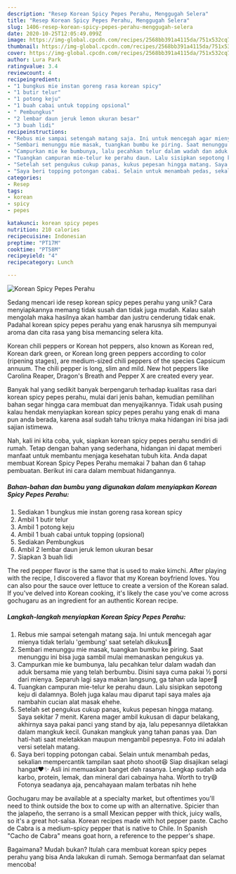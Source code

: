```yaml
---
description: "Resep Korean Spicy Pepes Perahu, Menggugah Selera"
title: "Resep Korean Spicy Pepes Perahu, Menggugah Selera"
slug: 1406-resep-korean-spicy-pepes-perahu-menggugah-selera
date: 2020-10-25T12:05:49.099Z
image: https://img-global.cpcdn.com/recipes/2568bb391a4115da/751x532cq70/korean-spicy-pepes-perahu-foto-resep-utama.jpg
thumbnail: https://img-global.cpcdn.com/recipes/2568bb391a4115da/751x532cq70/korean-spicy-pepes-perahu-foto-resep-utama.jpg
cover: https://img-global.cpcdn.com/recipes/2568bb391a4115da/751x532cq70/korean-spicy-pepes-perahu-foto-resep-utama.jpg
author: Lura Park
ratingvalue: 3.4
reviewcount: 4
recipeingredient:
- "1 bungkus mie instan goreng rasa korean spicy"
- "1 butir telur"
- "1 potong keju"
- "1 buah cabai untuk topping opsional"
- " Pembungkus"
- "2 lembar daun jeruk lemon ukuran besar"
- "3 buah lidi"
recipeinstructions:
- "Rebus mie sampai setengah matang saja. Ini untuk mencegah agar mienya tidak terlalu &#39;gembung&#39; saat setelah dikukus🤭"
- "Sembari menunggu mie masak, tuangkan bumbu ke piring. Saat menunggu ini bisa juga sambil mulai memanaskan pengukus ya."
- "Campurkan mie ke bumbunya, lalu pecahkan telur dalam wadah dan aduk bersama mie yang telah berbumbu. Disini saya cuma pakai ½ porsi dari mienya. Separuh lagi saya makan langsung, ga tahan uda laper🙈"
- "Tuangkan campuran mie-telur ke perahu daun. Lalu sisipkan sepotong keju di dalamnya. Boleh juga kalau mau diparut tapi saya males aja nambahin cucian alat masak ehehe."
- "Setelah set pengukus cukup panas, kukus pepesan hingga matang. Saya sekitar 7 menit. Karena mager ambil kukusan di dapur belakang, akhirnya saya pakai panci yang stand by aja, lalu pepesannya diletakkan dalam mangkuk kecil. Gunakan mangkuk yang tahan panas yaa. Dan hati-hati saat meletakkan maupun mengambil pepesnya. Foto ini adalah versi setelah matang."
- "Saya beri topping potongan cabai. Selain untuk menambah pedas, sekalian mempercantik tampilan saat photo shoot😆 Siap disajikan selagi hangat❤️✨ Asli ini memuaskan banget deh rasanya. Lengkap sudah ada karbo, protein, lemak, dan mineral dari cabainya haha. Worth to try😄 Fotonya seadanya aja, pencahayaan malam terbatas nih hehe"
categories:
- Resep
tags:
- korean
- spicy
- pepes

katakunci: korean spicy pepes 
nutrition: 210 calories
recipecuisine: Indonesian
preptime: "PT17M"
cooktime: "PT58M"
recipeyield: "4"
recipecategory: Lunch

---
```



![Korean Spicy Pepes Perahu](https://img-global.cpcdn.com/recipes/2568bb391a4115da/751x532cq70/korean-spicy-pepes-perahu-foto-resep-utama.jpg)

Sedang mencari ide resep korean spicy pepes perahu yang unik? Cara menyiapkannya memang tidak susah dan tidak juga mudah. Kalau salah mengolah maka hasilnya akan hambar dan justru cenderung tidak enak. Padahal korean spicy pepes perahu yang enak harusnya sih mempunyai aroma dan cita rasa yang bisa memancing selera kita.

Korean chili peppers or Korean hot peppers, also known as Korean red, Korean dark green, or Korean long green peppers according to color (ripening stages), are medium-sized chili peppers of the species Capsicum annuum. The chili pepper is long, slim and mild. New hot peppers like Carolina Reaper, Dragon&#39;s Breath and Pepper X are created every year.

Banyak hal yang sedikit banyak berpengaruh terhadap kualitas rasa dari korean spicy pepes perahu, mulai dari jenis bahan, kemudian pemilihan bahan segar hingga cara membuat dan menyajikannya. Tidak usah pusing kalau hendak menyiapkan korean spicy pepes perahu yang enak di mana pun anda berada, karena asal sudah tahu triknya maka hidangan ini bisa jadi sajian istimewa.


Nah, kali ini kita coba, yuk, siapkan korean spicy pepes perahu sendiri di rumah. Tetap dengan bahan yang sederhana, hidangan ini dapat memberi manfaat untuk membantu menjaga kesehatan tubuh kita. Anda dapat membuat Korean Spicy Pepes Perahu memakai 7 bahan dan 6 tahap pembuatan. Berikut ini cara dalam membuat hidangannya.

<!--inarticleads1-->

##### Bahan-bahan dan bumbu yang digunakan dalam menyiapkan Korean Spicy Pepes Perahu:

1. Sediakan 1 bungkus mie instan goreng rasa korean spicy
1. Ambil 1 butir telur
1. Ambil 1 potong keju
1. Ambil 1 buah cabai untuk topping (opsional)
1. Sediakan  Pembungkus
1. Ambil 2 lembar daun jeruk lemon ukuran besar
1. Siapkan 3 buah lidi


The red pepper flavor is the same that is used to make kimchi. After playing with the recipe, I discovered a flavor that my Korean boyfriend loves. You can also pour the sauce over lettuce to create a version of the Korean salad. If you&#39;ve delved into Korean cooking, it&#39;s likely the case you&#39;ve come across gochugaru as an ingredient for an authentic Korean recipe. 

<!--inarticleads2-->

##### Langkah-langkah menyiapkan Korean Spicy Pepes Perahu:

1. Rebus mie sampai setengah matang saja. Ini untuk mencegah agar mienya tidak terlalu &#39;gembung&#39; saat setelah dikukus🤭
1. Sembari menunggu mie masak, tuangkan bumbu ke piring. Saat menunggu ini bisa juga sambil mulai memanaskan pengukus ya.
1. Campurkan mie ke bumbunya, lalu pecahkan telur dalam wadah dan aduk bersama mie yang telah berbumbu. Disini saya cuma pakai ½ porsi dari mienya. Separuh lagi saya makan langsung, ga tahan uda laper🙈
1. Tuangkan campuran mie-telur ke perahu daun. Lalu sisipkan sepotong keju di dalamnya. Boleh juga kalau mau diparut tapi saya males aja nambahin cucian alat masak ehehe.
1. Setelah set pengukus cukup panas, kukus pepesan hingga matang. Saya sekitar 7 menit. Karena mager ambil kukusan di dapur belakang, akhirnya saya pakai panci yang stand by aja, lalu pepesannya diletakkan dalam mangkuk kecil. Gunakan mangkuk yang tahan panas yaa. Dan hati-hati saat meletakkan maupun mengambil pepesnya. Foto ini adalah versi setelah matang.
1. Saya beri topping potongan cabai. Selain untuk menambah pedas, sekalian mempercantik tampilan saat photo shoot😆 Siap disajikan selagi hangat❤️✨ Asli ini memuaskan banget deh rasanya. Lengkap sudah ada karbo, protein, lemak, dan mineral dari cabainya haha. Worth to try😄 Fotonya seadanya aja, pencahayaan malam terbatas nih hehe


Gochugaru may be available at a specialty market, but oftentimes you&#39;ll need to think outside the box to come up with an alternative. Spicier than the jalapeño, the serrano is a small Mexican pepper with thick, juicy walls, so it&#39;s a great hot-salsa. Korean recipes made with hot pepper paste. Cacho de Cabra is a medium-spicy pepper that is native to Chile. In Spanish &#34;Cacho de Cabra&#34; means goat horn, a reference to the pepper&#39;s shape. 

Bagaimana? Mudah bukan? Itulah cara membuat korean spicy pepes perahu yang bisa Anda lakukan di rumah. Semoga bermanfaat dan selamat mencoba!
